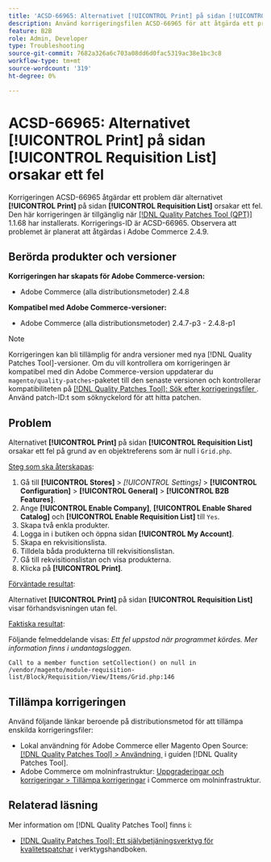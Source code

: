 ```yaml
---
title: 'ACSD-66965: Alternativet [!UICONTROL Print] på sidan [!UICONTROL Requisition List] orsakar ett fel'
description: Använd korrigeringsfilen ACSD-66965 för att åtgärda ett problem i Adobe Commerce där alternativet [!UICONTROL Print] på sidan [!UICONTROL Requisition List] orsakar ett fel.
feature: B2B
role: Admin, Developer
type: Troubleshooting
source-git-commit: 7682a326a6c703a08dd6d0fac5319ac38e1bc3c8
workflow-type: tm+mt
source-wordcount: '319'
ht-degree: 0%

---
```



# ACSD-66965: Alternativet **[!UICONTROL Print]** på sidan **[!UICONTROL Requisition List]** orsakar ett fel

Korrigeringen ACSD-66965 åtgärdar ett problem där alternativet **[!UICONTROL Print]** på sidan **[!UICONTROL Requisition List]** orsakar ett fel. Den här korrigeringen är tillgänglig när [[!DNL Quality Patches Tool (QPT)]](/help/tools/quality-patches-tool/quality-patches-tool-to-self-serve-quality-patches.md) 1.1.68 har installerats. Korrigerings-ID är ACSD-66965. Observera att problemet är planerat att åtgärdas i Adobe Commerce 2.4.9.

## Berörda produkter och versioner

**Korrigeringen har skapats för Adobe Commerce-version:**

* Adobe Commerce (alla distributionsmetoder) 2.4.8

**Kompatibel med Adobe Commerce-versioner:**

* Adobe Commerce (alla distributionsmetoder) 2.4.7-p3 - 2.4.8-p1

>[!NOTE]
>
>Korrigeringen kan bli tillämplig för andra versioner med nya [!DNL Quality Patches Tool]-versioner. Om du vill kontrollera om korrigeringen är kompatibel med din Adobe Commerce-version uppdaterar du `magento/quality-patches`-paketet till den senaste versionen och kontrollerar kompatibiliteten på [[!DNL Quality Patches Tool]: Sök efter korrigeringsfiler &#x200B;](https://experienceleague.adobe.com/tools/commerce-quality-patches/index.html?lang=sv-SE). Använd patch-ID:t som söknyckelord för att hitta patchen.

## Problem

Alternativet **[!UICONTROL Print]** på sidan **[!UICONTROL Requisition List]** orsakar ett fel på grund av en objektreferens som är null i `Grid.php`.

<u>Steg som ska återskapas</u>:

1. Gå till **[!UICONTROL Stores]** > *[!UICONTROL Settings]* > **[!UICONTROL Configuration]** > **[!UICONTROL General]** > **[!UICONTROL B2B Features]**.
1. Ange **[!UICONTROL Enable Company]**, **[!UICONTROL Enable Shared Catalog]** och **[!UICONTROL Enable Requisition List]** till `Yes`.
1. Skapa två enkla produkter.
1. Logga in i butiken och öppna sidan **[!UICONTROL My Account]**.
1. Skapa en rekvisitionslista.
1. Tilldela båda produkterna till rekvisitionslistan.
1. Gå till rekvisitionslistan och visa produkterna.
1. Klicka på **[!UICONTROL Print]**.

<u>Förväntade resultat</u>:

Alternativet **[!UICONTROL Print]** på sidan **[!UICONTROL Requisition List]** visar förhandsvisningen utan fel.

<u>Faktiska resultat</u>:

Följande felmeddelande visas: *Ett fel uppstod när programmet kördes. Mer information finns i undantagsloggen.*

```
Call to a member function setCollection() on null in /vendor/magento/module-requisition-list/Block/Requisition/View/Items/Grid.php:146
```

## Tillämpa korrigeringen

Använd följande länkar beroende på distributionsmetod för att tillämpa enskilda korrigeringsfiler:

* Lokal användning för Adobe Commerce eller Magento Open Source: [[!DNL Quality Patches Tool] > Användning &#x200B;](/help/tools/quality-patches-tool/usage.md) i guiden [!DNL Quality Patches Tool].
* Adobe Commerce om molninfrastruktur: [Uppgraderingar och korrigeringar > Tillämpa korrigeringar](https://experienceleague.adobe.com/docs/commerce-cloud-service/user-guide/develop/upgrade/apply-patches.html?lang=sv-SE) i Commerce om molninfrastruktur.

## Relaterad läsning

Mer information om [!DNL Quality Patches Tool] finns i:

* [[!DNL Quality Patches Tool]: Ett självbetjäningsverktyg för kvalitetspatchar](/help/tools/quality-patches-tool/quality-patches-tool-to-self-serve-quality-patches.md) i verktygshandboken.
